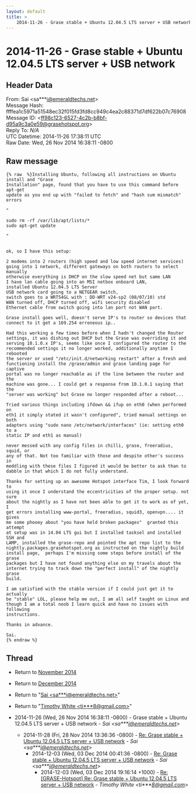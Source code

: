 ```yaml
---
layout: default
title: >
    2014-11-26 - Grase stable + Ubuntu 12.04.5 LTS server + USB network
---
```


# 2014-11-26 - Grase stable + Ubuntu 12.04.5 LTS server + USB network

## Header Data

From: Sai \<sa***i@emeraldtechs.net\><br>
Message Hash: ffffea1c5971a51548ec32f015fd3fd8cc949c4ea2c88371d7df622b07c76908<br>
Message ID: \<ff98c123-6527-4c2b-b8bf-d95a9c3a0e59@grasehotspot.org\><br>
Reply To: _N/A_<br>
UTC Datetime: 2014-11-26 17:38:11 UTC<br>
Raw Date: Wed, 26 Nov 2014 16:38:11 -0800<br>

## Raw message

```
{% raw  %}Installing Ubuntu, following all instructions on Ubuntu install and "Grase 
Installation" page, found that you have to use this command before apt-get 
update as you end up with "failed to fetch" and "hash sum mismatch" errors

"

sudo rm -rf /var/lib/apt/lists/*
sudo apt-get update

"


ok, so I have this setup:

2 modems into 2 routers (high speed and low speed internet services)
going into 1 network, different gateways on both routers to select manually 
otherwise everything is DHCP on the slow speed net but same LAN
I have lan cable going into an MSI netbox onboard LAN, 
installed Ubuntu 12.04.5 LTS Server
USB network card going to a NETGEAR switch, 
switch goes to a WRT54GL with : DD-WRT v24-sp2 (08/07/10) std
WAN turned off, DHCP turned off, wifi security disabled
Ethernet cable from switch going into lan port not WAN port. 

Grase install goes well, doesn't serve IP's to router so devices that 
connect to it get a 169.254 erroneous ip..

Had this working a few times before when I hadn't changed the Router 
settings, it was dishing out DHCP but the Grase was overriding it and 
serving 10.1.0.x IP's, seems like once I configured the router to the 
recommended settings it no longer worked, additionally anytime I rebooted 
the server or used "/etc/init.d/networking restart" after a fresh and 
functioning install the /grase/admin and grase landing page for captive 
portal was no longer reachable as if the line between the router and the 
machine was gone... I could get a response from 10.1.0.1 saying that the 
"server was working" but Grase no longer responded after a reboot... 

Tried various things including ifdown && ifup on eth0 (when performed on 
eth1 it simply stated it wasn't configured", tried manual settings on both 
adapters using "sudo nano /etc/network/interfaces" (ie: setting eth0 to a 
static IP and eth1 as manual) 

never messed with any config files in chilli, grase, freeradius, squid, or 
any of that. Not too familiar with those and despite other's success in 
meddling with these files I figured it would be better to ask than to 
dabble in that which I do not fully understand. 

Thanks for setting up an awesome Hotspot interface Tim, I look forward to 
using it once I understand the eccentricities of the proper setup. not sure 
about the nightly as I have not been able to get it to work as of yet, I 
get errors installing www-portal, freeradius, squid3, openvpn.... it gives 
me some phooey about "you have held broken packages"  granted this attempt 
at setup was in 14.04 LTS gui but I installed tasksel and installed SSH and 
LAMP, installed the grase-repo and pointed the apt repo list to the 
nightly.packages.grasehotspot.org as instructed on the nightly build 
install page,  perhaps I'm missing some steps before install of the grase 
packages but I have not found anything else on my travels about the 
internet trying to track down the "perfect install" of the nightly grase 
build. 

I am satisfied with the stable version if I could just get it to actually 
be "stable" LOL, please help me out, I am all self taught on Linux and 
though I am a total noob I learn quick and have no issues with following 
instructions. 

Thanks in advance. 

Sai. 
{% endraw %}
```

## Thread

+ Return to [November 2014](/archive/2014/11)
+ Return to [December 2014](/archive/2014/12)

+ Return to "[Sai <sa***i<span>@</span>emeraldtechs.net>](/authors/sa___i_at_emeraldtechs_net)"
+ Return to "[Timothy White <ti***8<span>@</span>gmail.com>](/authors/ti___8_at_gmail_com)"

+ 2014-11-26 (Wed, 26 Nov 2014 16:38:11 -0800) - Grase stable + Ubuntu 12.04.5 LTS server + USB network - _Sai \<sa***i@emeraldtechs.net\>_
  + 2014-11-28 (Fri, 28 Nov 2014 13:36:36 -0800) - [Re: Grase stable + Ubuntu 12.04.5 LTS server + USB network](/archive/2014/11/b1249a4578293fe23cc898e3fd1c03bb690b58b72e7cac692861771c0117d3bd) - _Sai \<sa***i@emeraldtechs.net\>_
    + 2014-12-03 (Wed, 03 Dec 2014 00:41:36 -0800) - [Re: Grase stable + Ubuntu 12.04.5 LTS server + USB network](/archive/2014/12/f3218fd39bbf9c4ed28aed7cd82abd157278d1b97018975976a8dab21b7597ca) - _Sai \<sa***i@emeraldtechs.net\>_
      + 2014-12-03 (Wed, 03 Dec 2014 19:16:14 +1000) - [Re: [GRASE-Hotspot] Re: Grase stable + Ubuntu 12.04.5 LTS server + USB network](/archive/2014/12/196dd5622022200d9a4b096875b85625b3f5ac8f2321d95af04145f92098b592) - _Timothy White \<ti***8@gmail.com\>_


